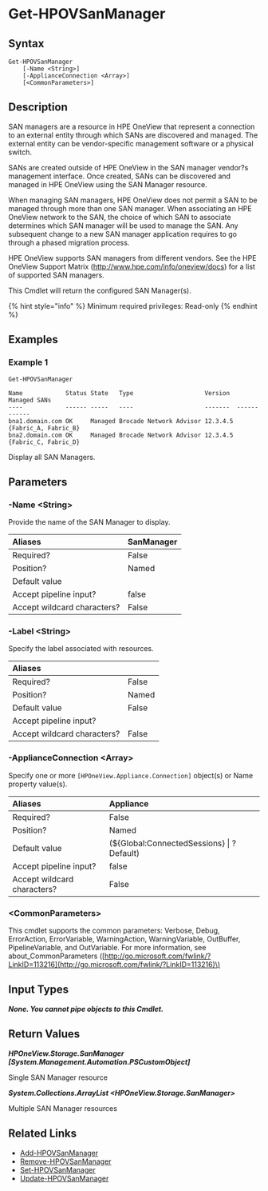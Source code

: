 ﻿---
description: Retrieve SAN Manager resource(s).
---

# Get-HPOVSanManager

## Syntax

```text
Get-HPOVSanManager
    [-Name <String>]
    [-ApplianceConnection <Array>]
    [<CommonParameters>]
```

## Description

SAN managers are a resource in HPE OneView that represent a connection to an external entity through which SANs are discovered and managed. The external entity can be vendor-specific management software or a physical switch.

SANs are created outside of HPE OneView in the SAN manager vendor?s management interface. Once created, SANs can be discovered and managed in HPE OneView using the SAN Manager resource.

When managing SAN managers, HPE OneView does not permit a SAN to be managed through more than one SAN manager. When associating an HPE OneView network to the SAN, the choice of which SAN to associate determines which SAN manager will be used to manage the SAN. Any subsequent change to a new SAN manager application requires to go through a phased migration process.

HPE OneView supports SAN managers from different vendors. See the HPE OneView Support Matrix (http://www.hpe.com/info/oneview/docs) for a list of supported SAN managers.

This Cmdlet will return the configured SAN Manager(s).

{% hint style="info" %}
Minimum required privileges: Read-only
{% endhint %}

## Examples

###  Example 1 

```text
Get-HPOVSanManager

Name            Status State   Type                    Version  Managed SANs
----            ------ -----   ----                    -------  ------------
bna1.domain.com OK     Managed Brocade Network Advisor 12.3.4.5 {Fabric_A, Fabric_B}
bna2.domain.com OK     Managed Brocade Network Advisor 12.3.4.5 {Fabric_C, Fabric_D}
```

Display all SAN Managers.

## Parameters

### -Name &lt;String&gt;

Provide the name of the SAN Manager to display.

| Aliases | SanManager |
| :--- | :--- |
| Required? | False |
| Position? | Named |
| Default value |  |
| Accept pipeline input? | false |
| Accept wildcard characters? | False |

### -Label &lt;String&gt;

Specify the label associated with resources.

| Aliases |  |
| :--- | :--- |
| Required? | False |
| Position? | Named |
| Default value | False |
| Accept pipeline input? |  |
| Accept wildcard characters? | False |

### -ApplianceConnection &lt;Array&gt;

Specify one or more `[HPOneView.Appliance.Connection]` object(s) or Name property value(s).

| Aliases | Appliance |
| :--- | :--- |
| Required? | False |
| Position? | Named |
| Default value | (${Global:ConnectedSessions} &vert; ? Default) |
| Accept pipeline input? | false |
| Accept wildcard characters? | False |

### &lt;CommonParameters&gt;

This cmdlet supports the common parameters: Verbose, Debug, ErrorAction, ErrorVariable, WarningAction, WarningVariable, OutBuffer, PipelineVariable, and OutVariable. For more information, see about\_CommonParameters \([http://go.microsoft.com/fwlink/?LinkID=113216](http://go.microsoft.com/fwlink/?LinkID=113216)\)

## Input Types

_**None.  You cannot pipe objects to this Cmdlet.**_

## Return Values

_**HPOneView.Storage.SanManager [System.Management.Automation.PSCustomObject]**_

Single SAN Manager resource

_**System.Collections.ArrayList <HPOneView.Storage.SanManager>**_

Multiple SAN Manager resources

## Related Links

* [Add-HPOVSanManager](add-hpovsanmanager.md)
* [Remove-HPOVSanManager](remove-hpovsanmanager.md)
* [Set-HPOVSanManager](set-hpovsanmanager.md)
* [Update-HPOVSanManager](update-hpovsanmanager.md)
